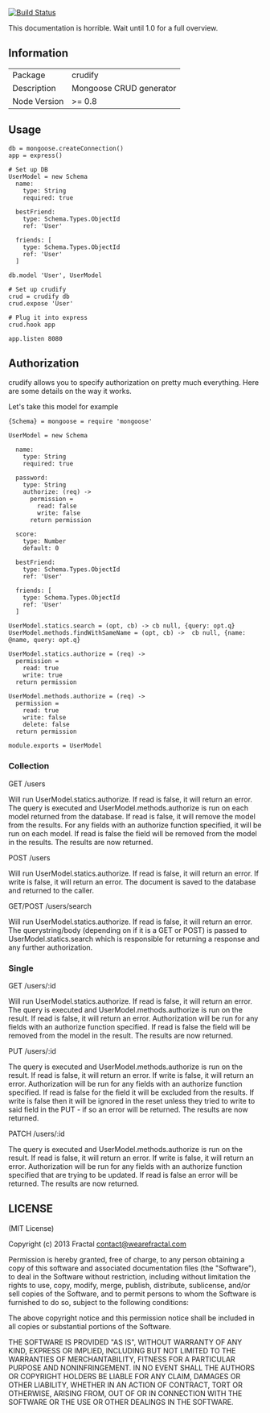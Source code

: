 [![Build Status](https://travis-ci.org/wearefractal/crudify.png?branch=master)](https://travis-ci.org/wearefractal/crudify)

This documentation is horrible. Wait until 1.0 for a full overview.

## Information

<table>
<tr> 
<td>Package</td><td>crudify</td>
</tr>
<tr>
<td>Description</td>
<td>Mongoose CRUD generator</td>
</tr>
<tr>
<td>Node Version</td>
<td>>= 0.8</td>
</tr>
</table>

## Usage

```coffee-script
db = mongoose.createConnection()
app = express()

# Set up DB
UserModel = new Schema
  name:
    type: String
    required: true

  bestFriend:
    type: Schema.Types.ObjectId
    ref: 'User'

  friends: [
    type: Schema.Types.ObjectId
    ref: 'User'
  ]

db.model 'User', UserModel

# Set up crudify
crud = crudify db
crud.expose 'User'

# Plug it into express
crud.hook app

app.listen 8080
```

## Authorization

crudify allows you to specify authorization on pretty much everything. Here are some details on the way it works.

Let's take this model for example

```coffee-script
{Schema} = mongoose = require 'mongoose'

UserModel = new Schema

  name:
    type: String
    required: true

  password:
    type: String
    authorize: (req) ->
      permission =
        read: false
        write: false
      return permission

  score:
    type: Number
    default: 0
    
  bestFriend:
    type: Schema.Types.ObjectId
    ref: 'User'

  friends: [
    type: Schema.Types.ObjectId
    ref: 'User'
  ]

UserModel.statics.search = (opt, cb) -> cb null, {query: opt.q}
UserModel.methods.findWithSameName = (opt, cb) ->  cb null, {name: @name, query: opt.q}

UserModel.statics.authorize = (req) ->
  permission =
    read: true
    write: true
  return permission

UserModel.methods.authorize = (req) ->
  permission =
    read: true
    write: false
    delete: false
  return permission

module.exports = UserModel
```

### Collection

GET /users

Will run UserModel.statics.authorize. If read is false, it will return an error. The query is executed and UserModel.methods.authorize is run on each model returned from the database. If read is false, it will remove the model from the results. For any fields with an authorize function specified, it will be run on each model. If read is false the field will be removed from the model in the results. The results are now returned.

POST /users

Will run UserModel.statics.authorize. If read is false, it will return an error. If write is false, it will return an error. The document is saved to the database and returned to the caller.

GET/POST /users/search

Will run UserModel.statics.authorize. If read is false, it will return an error. The querystring/body (depending on if it is a GET or POST) is passed to UserModel.statics.search which is responsible for returning a response and any further authorization.

### Single

GET /users/:id

Will run UserModel.statics.authorize. If read is false, it will return an error. The query is executed and UserModel.methods.authorize is run on the result. If read is false, it will return an error. Authorization will be run for any fields with an authorize function specified. If read is false the field will be removed from the model in the result. The results are now returned.

PUT /users/:id

The query is executed and UserModel.methods.authorize is run on the result. If read is false, it will return an error. If write is false, it will return an error. Authorization will be run for any fields with an authorize function specified. If read is false for the field it will be excluded from the results. If write is false then it will be ignored in the reset unless they tried to write to said field in the PUT - if so an error will be returned. The results are now returned.

PATCH /users/:id

The query is executed and UserModel.methods.authorize is run on the result. If read is false, it will return an error. If write is false, it will return an error. Authorization will be run for any fields with an authorize function specified that are trying to be updated. If read is false an error will be returned. The results are now returned.

## LICENSE

(MIT License)

Copyright (c) 2013 Fractal <contact@wearefractal.com>

Permission is hereby granted, free of charge, to any person obtaining
a copy of this software and associated documentation files (the
"Software"), to deal in the Software without restriction, including
without limitation the rights to use, copy, modify, merge, publish,
distribute, sublicense, and/or sell copies of the Software, and to
permit persons to whom the Software is furnished to do so, subject to
the following conditions:

The above copyright notice and this permission notice shall be
included in all copies or substantial portions of the Software.

THE SOFTWARE IS PROVIDED "AS IS", WITHOUT WARRANTY OF ANY KIND,
EXPRESS OR IMPLIED, INCLUDING BUT NOT LIMITED TO THE WARRANTIES OF
MERCHANTABILITY, FITNESS FOR A PARTICULAR PURPOSE AND
NONINFRINGEMENT. IN NO EVENT SHALL THE AUTHORS OR COPYRIGHT HOLDERS BE
LIABLE FOR ANY CLAIM, DAMAGES OR OTHER LIABILITY, WHETHER IN AN ACTION
OF CONTRACT, TORT OR OTHERWISE, ARISING FROM, OUT OF OR IN CONNECTION
WITH THE SOFTWARE OR THE USE OR OTHER DEALINGS IN THE SOFTWARE.
